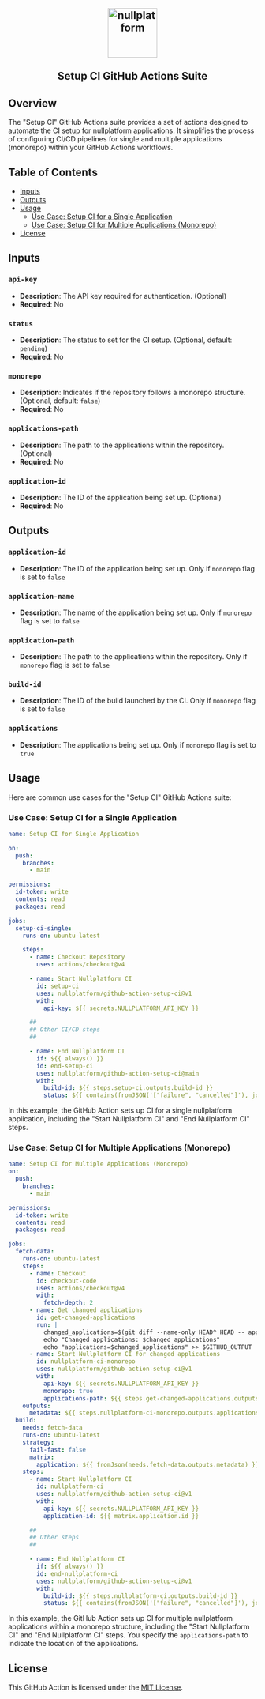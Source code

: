 <h2 align="center">
    <a href="https://nullplatform.com" target="blank_">
        <img height="100" alt="nullplatform" src="https://nullplatform.com/favicon/android-chrome-192x192.png" />
    </a>
    <br>
    <br>
    Setup CI GitHub Actions Suite
    <br>
</h2>

## Overview

The "Setup CI" GitHub Actions suite provides a set of actions designed to automate the CI setup for nullplatform applications. It simplifies the process of configuring CI/CD pipelines for single and multiple applications (monorepo) within your GitHub Actions workflows.

## Table of Contents

- [Inputs](#inputs)
- [Outputs](#outputs)
- [Usage](#usage)
  - [Use Case: Setup CI for a Single Application](#use-case-setup-ci-for-a-single-application)
  - [Use Case: Setup CI for Multiple Applications (Monorepo)](#use-case-setup-ci-for-multiple-applications-monorepo)
- [License](#license)

## Inputs

### `api-key`

- **Description**: The API key required for authentication. (Optional)
- **Required**: No

### `status`

- **Description**: The status to set for the CI setup. (Optional, default: `pending`)
- **Required**: No

### `monorepo`

- **Description**: Indicates if the repository follows a monorepo structure. (Optional, default: `false`)
- **Required**: No

### `applications-path`

- **Description**: The path to the applications within the repository. (Optional)
- **Required**: No

### `application-id`

- **Description**: The ID of the application being set up. (Optional)
- **Required**: No

## Outputs

### `application-id`

- **Description**: The ID of the application being set up. Only if `monorepo` flag is set to `false`

### `application-name`

- **Description**: The name of the application being set up. Only if `monorepo` flag is set to `false`

### `application-path`

- **Description**: The path to the applications within the repository. Only if `monorepo` flag is set to `false`

### `build-id`

- **Description**: The ID of the build launched by the CI. Only if `monorepo` flag is set to `false`

### `applications`

- **Description**: The applications being set up. Only if `monorepo` flag is set to `true`

## Usage

Here are common use cases for the "Setup CI" GitHub Actions suite:

### Use Case: Setup CI for a Single Application

```yaml
name: Setup CI for Single Application

on:
  push:
    branches:
      - main

permissions:
  id-token: write
  contents: read
  packages: read

jobs:
  setup-ci-single:
    runs-on: ubuntu-latest

    steps:
      - name: Checkout Repository
        uses: actions/checkout@v4

      - name: Start Nullplatform CI
        id: setup-ci
        uses: nullplatform/github-action-setup-ci@v1
        with:
          api-key: ${{ secrets.NULLPLATFORM_API_KEY }}

      ##
      ## Other CI/CD steps
      ## 

      - name: End Nullplatform CI
        if: ${{ always() }}
        id: end-setup-ci
        uses: nullplatform/github-action-setup-ci@main
        with:
          build-id: ${{ steps.setup-ci.outputs.build-id }}
          status: ${{ contains(fromJSON('["failure", "cancelled"]'), job.status) && 'failed' || 'successful' }}
```

In this example, the GitHub Action sets up CI for a single nullplatform application, including the "Start Nullplatform CI" and "End Nullplatform CI" steps.

### Use Case: Setup CI for Multiple Applications (Monorepo)

```yaml
name: Setup CI for Multiple Applications (Monorepo)
on:
  push:
    branches:
      - main

permissions:
  id-token: write
  contents: read
  packages: read

jobs:
  fetch-data:
    runs-on: ubuntu-latest
    steps:
      - name: Checkout
        id: checkout-code
        uses: actions/checkout@v4
        with:
          fetch-depth: 2
      - name: Get changed applications
        id: get-changed-applications
        run: |
          changed_applications=$(git diff --name-only HEAD^ HEAD -- apps | cut -d / -f 1,2 | uniq | paste -sd "," -)
          echo "Changed applications: $changed_applications"
          echo "applications=$changed_applications" >> $GITHUB_OUTPUT
      - name: Start Nullplatform CI for changed applications
        id: nullplatform-ci-monorepo
        uses: nullplatform/github-action-setup-ci@v1
        with:
          api-key: ${{ secrets.NULLPLATFORM_API_KEY }}
          monorepo: true
          applications-path: ${{ steps.get-changed-applications.outputs.applications }}
    outputs:
      metadata: ${{ steps.nullplatform-ci-monorepo.outputs.applications }}
  build:
    needs: fetch-data
    runs-on: ubuntu-latest
    strategy:
      fail-fast: false
      matrix:
        application: ${{ fromJson(needs.fetch-data.outputs.metadata) }}
    steps:
      - name: Start Nullplatform CI
        id: nullplatform-ci
        uses: nullplatform/github-action-setup-ci@v1
        with:
          api-key: ${{ secrets.NULLPLATFORM_API_KEY }}
          application-id: ${{ matrix.application.id }}

      ##
      ## Other steps
      ##

      - name: End Nullplatform CI
        if: ${{ always() }}
        id: end-nullplatform-ci
        uses: nullplatform/github-action-setup-ci@v1
        with:
          build-id: ${{ steps.nullplatform-ci.outputs.build-id }}
          status: ${{ contains(fromJSON('["failure", "cancelled"]'), job.status) && 'failed' || 'successful' }}
```

In this example, the GitHub Action sets up CI for multiple nullplatform applications within a monorepo structure, including the "Start Nullplatform CI" and "End Nullplatform CI" steps. You specify the `applications-path` to indicate the location of the applications.

## License

This GitHub Action is licensed under the [MIT License](LICENSE).
